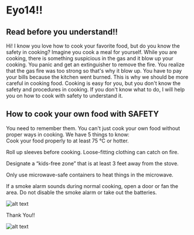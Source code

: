 
# Eyo14!!
## Read before you understand!!
Hi! I know you love how to cook your favorite food, but do you know the safety in cooking? Imagine you cook a meal for yourself. While you are cooking, there is something suspicious in the gas and it blow up your cooking. You panic and get an extinguisher to remove the fire. You realize that the gas fire was too strong so that's why it blow up. You have to pay your bills because the kitchen went burned. This is why we should be more careful in cooking food. Cooking is easy for you, but you don't know the safety and procedures in cooking. If you don't know what to do, I will help you on how to cook with safety to understand it. 

## How to cook your own food with SAFETY
You need to remember them. You can't just cook your own food without proper ways in cooking. We have 5 things to know:                                                    
Cook your food properly to at least 75 °C or hotter.                                                                                                                    

Roll up sleeves before cooking. Loose-fitting clothing can catch on fire.                                                                                             

Designate a “kids-free zone” that is at least 3 feet away from the stove.                                                                                               

Only use microwave-safe containers to heat things in the microwave.                                                                                                

If a smoke alarm sounds during normal cooking, open a door or fan the area. Do not disable the smoke alarm or take out the batteries.        

![alt text](https://encrypted-tbn0.gstatic.com/images?q=tbn:ANd9GcSndf2-2OLCekftXzhsw8EOH1f7hGXBbBS6jA&usqp=CAU)

Thank You!! 

![alt text](https://youtu.be/O2_XQ1fQGyk)
